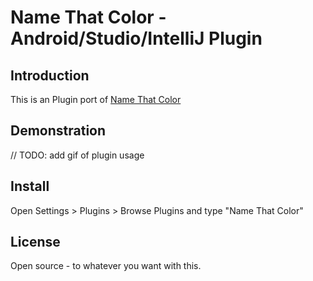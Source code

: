 # Name That Color - Android/Studio/IntelliJ Plugin

## Introduction

This is an Plugin port of [Name That Color](http://chir.ag/projects/ntc/)

## Demonstration

// TODO: add gif of plugin usage

## Install 

Open Settings > Plugins > Browse Plugins and type "Name That Color"


## License 

Open source - to whatever you want with this.